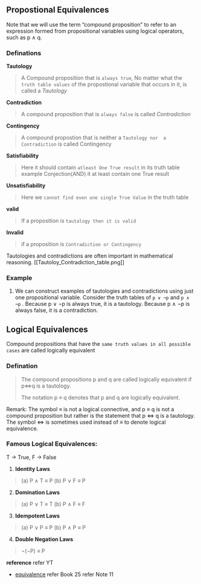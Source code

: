 
## Propostional Equivalences

Note that we will use the term “compound proposition” to refer to an expression formed from propositional variables using logical operators, such as p ∧ q.

### Definations 

**Tautology**
> A Compound proposition that is `always true`, No matter what the `truth table values` of the propostional variable that occurs in it, is called a *Tautology*

**Contradiction**
>A compound proposition that is `always false` is called *Contradiction*

**Contingency**
>A compound propostion that is neither a `Tautology nor  a Contradiction` is called Contingency

**Satisfiability**
> Here it should contain `atleast One True result` in its truth table
> example Conjection(AND) it at least contain one True result

**Unsatisfiability**
> Here we `cannot find even one single True Value` in the truth table

**valid**
> If a proposition is `tautalogy then it is valid`

**Invalid** 
> if a proposition is `Contradiction or Contingency`


Tautologies and contradictions are often important in mathematical reasoning.
[[Tautoloy_Contradiction_table.png]]


### Example

1. We can construct examples of tautologies and contradictions using just one propositional variable. Consider the truth tables of `p ∨ ¬p` and `p ∧ ¬p` . Because p ∨ ¬p is always true, it is a tautology. Because p ∧ ¬p is always false, it is a contradiction.

## Logical Equivalences

Compound propositions that have the `same truth values in all possible cases` are called logically equivalent

### Defination
> The compound propositions p and q are called logically equivalent if p<=>q is a tautology.
> 
> The notation p ≡ q denotes that p and q are logically equivalent.

Remark: The symbol ≡ is not a logical connective, and p ≡ q is not a compound proposition
but rather is the statement that p <=> q is a tautology. The symbol ⇔ is sometimes used instead
of ≡ to denote logical equivalence.


### Famous Logical Equivalences:

T -> True, F -> False

1. **Identity Laws**
>(a) P ∧ T ≡ P
>(b) P ∨ F ≡ P


2. **Domination Laws**
> (a) P ∨ T ≡ T
> (b) P ∧ F ≡ F

3.  **Idempotent Laws**
> (a) P ∨ P ≡ P
> (b) P ∧ P ≡ P

4. **Double Negation Laws**
> ¬(¬P) ≡ P



**reference**
refer YT 
- [equivalence](https://www.youtube.com/watch?v=yo7aULLUz_0&list=PLBlnK6fEyqRhqJPDXcvYlLfXPh37L89g3&index=16)
refer Book 25
refer Note 11